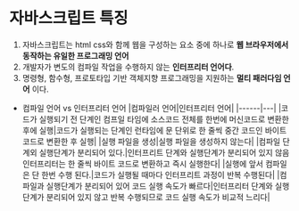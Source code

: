 # 자바스크립트 특징

1. 자바스크립트는 html css와 함께 웹을 구성하는 요소 중에 하나로 **웹 브라우저에서 동작하는 유일한 프로그래밍 언어**
2. 개발자가 변도의 컴파일 작업을 수행하지 않는 **인터프리터 언어다**.
3. 명령형, 함수형, 프로토타입 기반 객체지향 프로그래밍을 지원하는 **멀티 패러다임 언어** 이다.

- 컴파일 언어 vs 인터프리터 언어
  |컴파일러 언어|인터프리터 언어|
  |------|---|
  |코드가 실행되기 전 단계인 컴프일 타임에 소스코드 전체를 한번에 머신코드로 변환한 후에 실행|코드가 실행되는 단계인 런타임에 문 단위로 한 줄씩 중간 코드인 바이트코드로 변환한 후 실행|
  |실행 파일을 생성|실행 파일을 생성하지 않는다|
  |컴파일 단계외 실행단계가 분리되어 있다.|인터프리트 단계와 실행단계가 분리되어 있지 않음 인터프리터는 한 줄씩 바이트 코드로 변환하고 즉시 실행한다|
  |실행에 앞서 컴파일은 단 한번 수행 된다.|코드가 실행될 때마다 인터프리트 과정이 반복 수행된다|
  |컴파일과 실행단계가 분리되어 있어 코드 실행 속도가 빠르다|인터프리터 단계와 실행 단계가 분리되어 있지 않고 반복 수행되므로 코드 실행 속도가 비교적 느리다|
